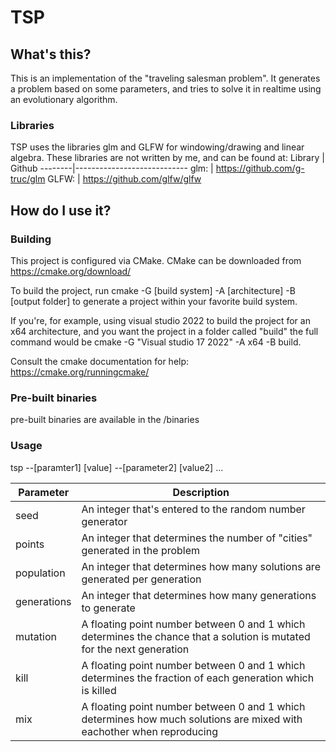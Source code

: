 #  TSP

## What's this?
This is an implementation of the "traveling salesman problem".
It generates a problem based on some parameters, and tries to
solve it in realtime using an evolutionary algorithm.

### Libraries
TSP uses the libraries glm and GLFW for windowing/drawing and linear algebra.
These libraries are not written by me, and can be found at:
Library | Github
--------|----------------------------
glm:    | https://github.com/g-truc/glm
GLFW:   | https://github.com/glfw/glfw

## How do I use it?
### Building
This project is configured via CMake.
CMake can be downloaded from https://cmake.org/download/

To build the project, run 
cmake -G [build system] -A [architecture] -B [output folder] to generate a 
project within your favorite build system.

If you're, for example, using visual studio 2022 to build the project for an x64 architecture,
and you want the project in a folder called "build"
the full command would be cmake -G "Visual studio 17 2022" -A x64 -B build.

Consult the cmake documentation for help:
https://cmake.org/runningcmake/

### Pre-built binaries
pre-built binaries are available in the /binaries

### Usage
tsp --[paramter1] [value] --[parameter2] [value2] ...

Parameter   | Description
------------|----------------------------------------------------------------------------
seed        | An integer that's entered to the random number generator
points      | An integer that determines the number of "cities" generated in the problem
population  | An integer that determines how many solutions are generated per generation
generations | An integer that determines how many generations to generate
mutation    | A floating point number between 0 and 1 which determines the chance that a solution is mutated for the next generation
kill        | A floating point number between 0 and 1 which determines the fraction of each generation which is killed
mix         | A floating point number between 0 and 1 which determines how much solutions are mixed with eachother when reproducing



